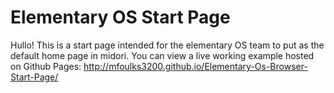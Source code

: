 Elementary OS Start Page
================================

Hullo!
This is a start page intended for the elementary OS team to put as the default home page in midori. You can view a live working example hosted on Github Pages: http://mfoulks3200.github.io/Elementary-Os-Browser-Start-Page/
